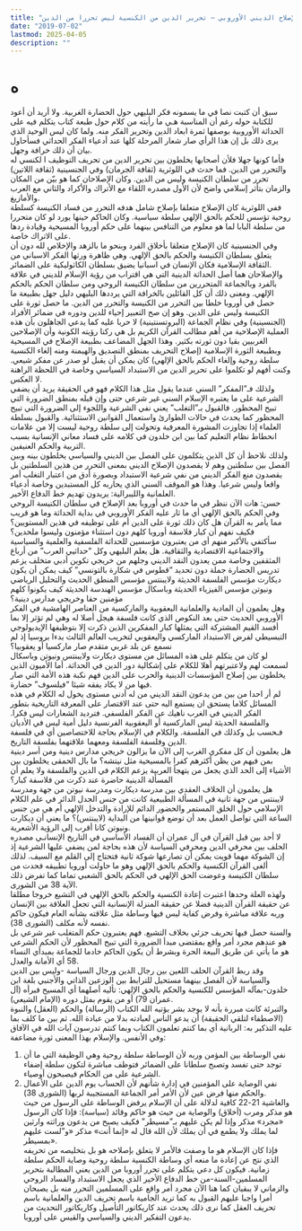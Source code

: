 ```yaml
---
title: "الإصلاح الديني الأوروبي – تحرير الدين من الكنسية ليس تحررا من الدين"
date: "2019-07-02"
lastmod: 2025-04-05
description: ""
---
```

# **ه**

سبق أن كتبت نصا في ما يسمونه فكر البليهي حول الحضارة الغربية. ولا أريد أن أعود للكتابة حوله رغم أن المناسبة هـي ما رأيته من كلام حول طبعة كتاب يتكلم فيه على الحداثة الأوروبية بوصفها ثمرة ابعاد الدين وتحرير الفكر منه. ولما كان ليس الوحيد الذي يرى ذلك بل إن هذا الرأي صار شعار المرحلة كلها عند أدعياء الفكر الحداثي فسأحاول بيان أن ذلك خرافة وجهل.  
فأما كونها جهلا فلأن أصحابها يخلطون بين تحرير الدين من تحريف التوظيف ا لكنسي له والتحرر من الدين. فما حدث في اللوثرية (ثقافة الجرمان) وفي الجنسينية (ثقافة اللاتين) تحرر من سلطان الكنيسة وليس من الدين. وكان الإصلاحان كما هو بيّن من المكان والزمان بتأثر إسلامي واضح لأن الأول مصدره اللقاء مع الأتراك والأكراد والثاني مع العرب والأمازيغ.  
ففي اللوثرية كان الإصلاح متعلقا بإصلاح شامل هدفه التحرر من فساد الكنيسة كسلطة روحية تؤسس للحكم بالحق الإلهي سلطة سياسية. وكان الحاكم حينها يورد لو كان متحررا من سلطة البابا لما هو معلوم من التنافس بينهما على حكم أوروبا المسيحية وقيادة ردها على الاتراك خاصة.  
وفي الجنسينية كان الإصلاح متعلقا بأخلاق الفرد وبنحو ما بالزهد والإخلاص لله دون أن يتعلق بسلطان الكنيسة والحكم بالحق الإلهي. وهي ظاهرة ورثها الفكر الاسباني من الثقافة الإسلامية فكان الإنسان في اسبانيا يضيق بسلطان الكاثوليكية على الضمائر.  
والإصلاحان هما أصل الحداثة الدينية التي هي اقتراب من رؤية الإسلام للديني في علاقة بالفرد وبالجماعة المتحررين من سلطان الكنيسة الروحي ومن سلطان الحكم بالحكم الإلهي. ومعنى ذلك أن كل القائلين بالخرافة التي يرددها البليهي دليل جهل بطبيعة ما حصل في أوروبا خلطا بين التحرر من الكنيسة والتحرر من الدين. ما حصل ثورة على الكنيسة وليس على الدين. وهو إن صح التعبير إحياء للدين ودوره في ضمائر الأفراد (الجنسينية) وفي نظام الجماعة (البروتسنتينية) لا حربا عليه كما يدعي الجاهلون بأن هذه العملية الإصلاحية من أهم مطالب القرآن الكريم بل هي ركنا رؤيته الكونية وأن الإصلاحين الغربيين بقيا دون ثورته بكثير. وهذا الجهل المضاعف بطبيعة الإصلاح في المسيحية وبطبيعة الثورة الإسلامية (إصلاح التحريف بمنطق التصديق والهيمنة ومنه إلغاء الكنسية سلطة روحية وإلغاء الحكم بالحق الإلهي) كان يمكن أن يقبل لو صدر عن مفكر شيعي. وكنت أفهم لو تكلموا على تحرير الدين من الاستبداد السياسي وخاصة في اللحظة الراهنة لا العكس.  
ولذلك فـ”المفكر” السني عندما يقول مثل هذا الكلام فهو في الحقيقة يريد أن يضفي الشرعية على ما يعتبره الإسلام السني غير شرعي حتى وإن قبله بمنطق الضرورة التي تبيح المحظور. فالقبول بـ”التغلب” يعني نفي الشرعية واللجوء إلى الضرورة التي تبيح المحظور كما يحدث في حالات الطوارئ واستعمال القوانين الاستثنائية. والقبول بسلطة العلماء إذا تجاوزت المشورة المعرفية وتحولت إلى سلطة روحية ليست إلا من علامات انحطاط نظام التعليم كما بين ابن خلدون في كلامه على فساد معاني الإنسانية بسبب التربية والحكم العنيفين.  
ولذلك نلاحظ أن كل الذين يتكلمون على الفصل بين الديني والسياسي يخلطون بينه وبين الفصل بين سلطتين وهم لا يقصدون الإصلاح الديني بمعنى التحرر من هذين السلطتين بل يقصدون منع الفكر الديني من نفي شرعية الاستبداد وبصورة أدق من اعتبار التغلب أمر واقعا وليس شرعيا. وهذا هو الموقف السني الذي يحاربه كل المستبدين وخاصة أدعياء العلمانية والليبرالية: يريدون تهديم خط الدفاع الأخير.  
حسن: هات الآن ننظر في ما حدث في أوروبا بعد الإصلاح في سلطان الكنيسة الروحي وفي الحكم بالحق الإلهي أي ما ثار عليه الفكر الأوروبي في بداية الحداثة وما هو قريب مما يأمر به القرآن هل كان ذلك ثورة على الدين أم على توظيفه في هذين المستويين؟ فكيف نفهم أن كبار فلاسفة أوروبا كلهم دون استثناء مؤمنون وليسوا ملحدين؟  
سأكتفي بالأكبر منهم أي من يعتبرون مؤسسين للحداثة الفلسفية والعلمية والسياسية والاجتماعية الاقتصادية والثقافية. هل يعلم البليهي وكل “حداثيي العرب” من أرباع المثقفين وخاصة ممن يعدون النقد الديني وجلهم من خريجي تكوين أدبي متخلف يزعم تدريس الحضارة جملة دون تحديد “قطوس في شكارة بالتونسي” كيف يمكن أن يكون ديكارت مؤسس الفلسفة الحديثة ولايبنتس مؤسس المنطق الحديث والتحليل الرياضي ونيوتن مؤسس الفيزياء الحديثة وباسكال مؤسس الهندسة الحديثة كيف يكونوا كلهم مؤمنين حقا وخريجي مدارس دينية؟  
وهل يعلمون أن المادية والعلمانية اليعقوبية والماركسية من العناصر الهامشية في الفكر الأوروبي الحديث حتى بعد النكوص الذي كانت فلسفة هيجل أصلا له وهي لم تؤثر إلا بما أفسد القيم المشتركة التي يمثلها كبار المفكرين الذين ذكرت إلا بتوظيفها الإيديولوجي التبسيطي لفرض الاستبداد الماركسي واليعقوبي لتخريب العالم الثالث بدءا بروسيا إذ لم نسمع عن بلد غربي متقدم صار ماركسيا أو يعقوبيا؟  
لو كان من يتكلم على هذه المسائل من مستوى ديكارت ولايبنتس ونيوتن وباسكال لسمعت لهم ولاعتبرتهم أهلا للكلام على إشكالية دور الدين في الحداثة. أما الأميون الذين يخلطون بين إصلاح المؤسسات الدينية والحرب على الدين فهم نكبة هذه الأمة التي صار فيها من لا يكاد يفقه شيئا “فيلسوف” حضارة.  
لم أر احدا من بين من يدعون النقد الديني من له أدنى مستوى يخول له الكلام في هذه المسائل كلاما يستحق ان يستمع اليه حتى عند الاقتصار على المعرفة التاريخية بتطور الفكر الديني في الغرب ناهيك عن الفكر الفلسفي. فترديد الشعارات ليس فكرا. والفلسفة الحديثة ليس الماركسية أو اليعقوبية الفرنسية دليل أمية ليس في الأديان فـحسب بل وكذلك في الفلسفة. والكلام في الإسلام بحاجة للاختصاصين أي في فلسفة الدين وفلسفة الفلسفة ومعهما علاقتهما بفلسفة التاريخ.  
هل يعلمون أن كل مفكري الغرب إلى الآن ما يزالون خريجي مدارس دينية ومن أسر دينية بمن فيهم من يظن أكثرهم كفرا بالمسيحية مثل نيتشه؟ ما بال الحمقى يخلطون بين الأشياء إلى الحد الذي يجعل من يتهجأ العربية يزعم الكلام في الدين والفلسفة ولا يعلم أن المسألة الدينية حاضرة عند ذكرت من فلاسفة كبار؟  
هل يعلمون أن الخلاف العقدي بين مدرسة ديكارت ومدرسة نيوتن من جهة ومدرسة لايبنتس من جهة ثانية في المسألة الطبيعية كانت من جنس الجدل الدائر في علم الكلام الإسلامي حول الخلق المستمر والحضور الدائم للإرادة والتدخل الإلهي أم هي من جنس الساعة التي تواصل العمل بعد أن توضع قوانينها من البداية (لايبنتس)؟ ما يعني أن ديكارت ونيوتن كانا أقرب إلى الرؤية الأشعرية.  
لا أحد بين قبل القرآن في آل عمران أن الفساد الأساسي في التاريخ الإنسانـي مصدره الحلف بين محرفي الدين ومحرفي السياسة لأن هذه بحاجة لمن يضفي عليها الشرعية إذ إن الشوكة مهما قويت يمكن أن تصارعها شوكة ثانية فتحتاج إلى القلم مع السيف. لذلك ألغى القرآن الكنسية والحكم بالحق الإلهي وهو ما حاولت أوروبا تطبيقه فحدت من سلطان الكنيسة وعوضت الحق الإلهي في الحكم بالحق الشعبي تماما كما تفرض ذلك الآية 38 من الشورى.  
ولهذه العلة وحدها اعتبرت إعادة الكنسية والحكم بالحق الإلهي في التشيع خروجا مطلقا عن حقيقة القرآن الدينية فضلا عن حقيقة المنزلة الإنسانية التي تجعل العلاقة بين الإنسان وربه علاقة مباشرة وفرض كفاية ليس فيها وساطة مثل علاقته بشأنه العام فيكون حاكم نفسه لأنه مكلف (الشورى 38).  
والسنة حصل فيها تحريف جزئي بخلاف التشيع. فهم يعتبرون حكم المتغلب غير شرعي بل هو عندهم مجرد أمر واقع بمقتضى مبدأ الضرورة التي تبيح المحظور لأن الحكم الشرعي هو ما يأتي عن طريق البيعة الحرة وبشرط أن يكون الحاكم خادما للجماعة بمبدأي النساء 58 أي الأمانة والعدل.  
وقد ربط القرآن الحلف اللعين بين رجال الدين ورجال السياسة -وليس بين الدين والسياسة لأن الفصل بينهما مستحيل للترابط بين الوزعين الذاتي والأجنبي بلغة ابن خلدون-بمآله المؤسس للكنسية والحكم بالحق الإلهي: تأليه أصلهما أي المسيح فبرأه (آل عمران 79) أو من يقوم بمثل دوره (الإمام الشيعي).  
والتبرئة كانت مبررة بأنه لا يوجد بشر يؤتيه الله الكتاب (الرسالة) والحكم (العقل) والنبوة (الاصطفاء لتلقي الحقيقة) أن يدعو الناس لعبادته بدلا من عبادة الله. ثم بين ما كلف بما عليه التذكير به: الربانية أي بما كنتم تعلمون الكتاب وبما كنتم تدرسون آيات الله في الآفاق وفي الأنفس. والإسلام بهذا المعنى ثورة مضاعفة:  
1. نفي الوساطة بين المؤمن وربه لأن الوساطة سلطة روحية وهي الوظيفة التي ما أن توجد حتى تفسد وتصبح سلطانا على الضمائر فتوظف مباشرة لتكون سلطة إضفاء الشرعية على من الحكام فيصبحون أوصياء.  
2. نفي الوصاية على المؤمنين في إدارة شأنهم لأن الحساب يوم الدين على الأعمال والحكم منها فرض عين لأن الأمر أمر الجماعة المستجيبة لربها (الشورى 38).  
والغاشية 21-22 كافية لدلالة على أن الإسلام يرفض الوساطة على الرسول من حيث هو مذكر ومرب (أخلاق) والوصاية من حيث هو حاكم وقائد (سياسة): فإذا كان الرسول «مجرد» مذكر وإذا لم يكن عليهم بـ”مسيطر” فكيف يصبح من يدعون وراثته وارثين لما يملك ولا يطمع في أن يملك لأن الله قال له «إنما أنت» مذكر «و”لست عليهم بمسيطر».  
فإذا كان الإسلام هو ما وصفت فالأمر لا يتعلق بإصلاحه هو بل بتخليصه من تحريفه الذي نتج عن إعادة ما منعه أي وساطة الكنسية سلطة روحية وصاية الحكم سلطة زمانية. فيكون كل دعي يتكلم على تحرر أوروبا من الدين يعني المطالبة بتحرير المسلمين-السنة-من خط الدفاع الأخير الذي يجعل الاستبداد والفساد الروحي والزماني لا يبقيان كما هنا الآن مجرد أمر واقع على المسلمين التحرر منه بل يصبحان أمرا واجبا عليهم القبول به كما تريد الجامية باسم تحريف الدين والعلمانية باسم تحريف العقل كما نرى ذلك يحدث عند كاريكاتور التأصيل وكاريكاتور التحديث من يدعون التفكير الديني والسياسي والقيس على أوروبا.

###
